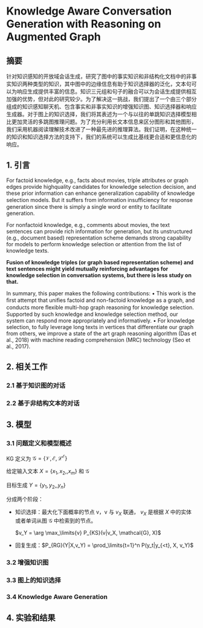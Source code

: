 # Knowledge Aware Conversation Generation with Reasoning on Augmented Graph

## 摘要

针对知识感知的开放域会话生成，研究了图中的事实知识和非结构化文档中的非事实知识两种类型的知识，其中图中的边缘信息有助于知识选择器的泛化，文本句可以为响应生成提供丰富的信息。知识三元组和句子的融合可以为会话生成提供相互加强的优势，但对此的研究较少。为了解决这一挑战，我们提出了一个由三个部分组成的知识感知聊天机、包含事实和非事实知识的增强知识图、知识选择器和响应生成器。对于图上的知识选择，我们将其表述为一个与以往的单跳知识选择模型相比更加灵活的多跳图推理问题。为了充分利用长文本信息来区分图形和其他图形，我们采用机器阅读理解技术改进了一种最先进的推理算法。我们证明，在这种统一的知识和知识选择方法的支持下，我们的系统可以生成比基线更合适和更信息化的响应。

## 1. 引言

For factoid knowledge, e.g., facts about movies, triple attributes or graph edges provide highquality candidates for knowledge selection decision, and these prior information can enhance generalization capability of knowledge selection models. But it suffers from information insufﬁciency for response generation since there is simply a single word or entity to facilitate generation. 

For nonfactoid knowledge, e.g., comments about movies, the text sentences can provide rich information for generation, but its unstructured (e.g., document based) representation scheme demands strong capability for models to perform knowledge selection or attention from the list of knowledge texts.

**Fusion of knowledge triples (or graph based representation scheme) and text sentences might yield mutually reinforcing advantages for knowledge selection in conversation systems, but there is less study on that.**

In summary, this paper makes the following contributions:
• This work is the ﬁrst attempt that uniﬁes factoid and non-factoid knowledge as a graph,
and conducts more ﬂexible multi-hop graph reasoning for knowledge selection. Supported by such knowledge and knowledge selection method, our system can respond more appropriately and informatively.
• For knowledge selection, to fully leverage long texts in vertices that differentiate our graph from others, we improve a state of the art graph reasoning algorithm (Das et al., 2018) with machine reading comprehension (MRC) technology (Seo et al., 2017).

## 2. 相关工作

### 2.1 基于知识图的对话

### 2.2 基于非结构文本的对话



## 3. 模型

### 3.1 问题定义和模型概述

KG 定义为 $\mathcal{G}=\{\mathcal{V},\mathcal{E}, \mathcal{L}^{\mathcal{E}}\}​$

给定输入文本 $X=\{x_1,x_2,,x_m\}$ 和 $\mathcal{G}$

目标生成 $Y = \{y_1,y_2,,y_n\}$

分成两个阶段：

- 知识选择：最大化下面概率的节点 v，v 与 $v_X$ 联通， $v_X$ 是根据 $X$ 中的实体或者单词从图 $\mathcal{G}​$ 中检索到的节点。

  $v_Y = \arg \max_\limits{v} P_{KS}(v|v_X, \mathcal{G}, X)​$

- 回复生成：$P_{RG}(Y|X,v_Y) = \prod_\limits{t=1}^n P(y_t|y_{<t}, X, v_Y)$

### 3.2 增强知识图



### 3.3 图上的知识选择

### 3.4 Knowledge Aware Generation

## 4. 实验和结果